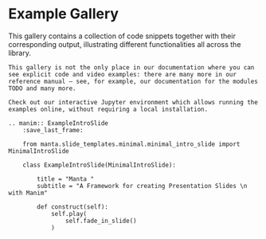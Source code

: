 # Example Gallery

This gallery contains a collection of code snippets together with their corresponding output, illustrating different 
functionalities all across the library.

```{tip}
This gallery is not the only place in our documentation where you can see explicit code and video examples: there are many more in our reference manual – see, for example, our documentation for the modules TODO and many more.

Check out our interactive Jupyter environment which allows running the examples online, without requiring a local installation.
```

```{eval-rst}
.. manim:: ExampleIntroSlide
    :save_last_frame:
    
    from manta.slide_templates.minimal.minimal_intro_slide import MinimalIntroSlide
    
    class ExampleIntroSlide(MinimalIntroSlide):

        title = "Manta "
        subtitle = "A Framework for creating Presentation Slides \n with Manim"

        def construct(self):
            self.play(
                self.fade_in_slide()
            )

```




